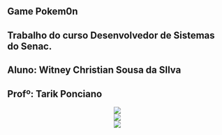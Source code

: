 ## Game Pokem0n

## Trabalho do curso Desenvolvedor de Sistemas do Senac.
## Aluno: Witney Christian Sousa da SIlva
## Profº: Tarik Ponciano



<center><img src="https://user-images.githubusercontent.com/103544118/212788807-bd802fc4-a2df-4c7e-9205-5187a5245a70.png"></center>

<center><img src="https://user-images.githubusercontent.com/103544118/212788713-d89c6041-c910-4024-a029-8c6d218b82c9.gif"></center>

<center><img src="https://user-images.githubusercontent.com/103544118/212788758-f6ef3bab-fe0b-4fc7-ada3-3fb6a30c7db9.gif"></center>



